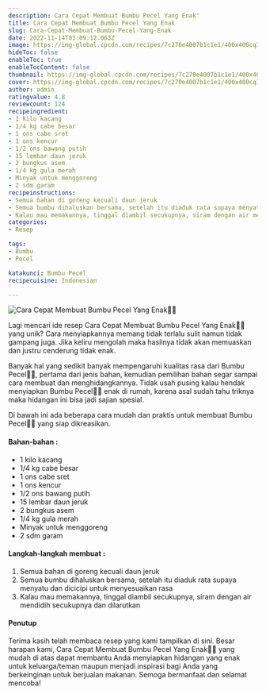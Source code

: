 ```yaml
---
description: Cara Cepat Membuat Bumbu Pecel Yang Enak"
title: Cara Cepat Membuat Bumbu Pecel Yang Enak
slug: Cara-Cepat-Membuat-Bumbu-Pecel-Yang-Enak
date: 2022-11-14T03:09:12.063Z
image: https://img-global.cpcdn.com/recipes/7c270e4007b1c1e1/400x400cq70/photo.jpg
hideToc: false
enableToc: true
enableTocContent: false
thumbnail: https://img-global.cpcdn.com/recipes/7c270e4007b1c1e1/400x400cq70/photo.jpg
cover: https://img-global.cpcdn.com/recipes/7c270e4007b1c1e1/400x400cq70/photo.jpg
author: admin
ratingvalue: 4.8
reviewcount: 124
recipeingredient:
- 1 kilo kacang
- 1/4 kg cabe besar
- 1 ons cabe sret
- 1 ons kencur
- 1/2 ons bawang putih
- 15 lembar daun jeruk
- 2 bungkus asem
- 1/4 kg gula merah
- Minyak untuk menggoreng
- 2 sdm garam
recipeinstructions:
- Semua bahan di goreng kecuali daun jeruk
- Semua bumbu dihaluskan bersama, setelah itu diaduk rata supaya menyatu dan dicicipi untuk menyesuaikan rasa
- Kalau mau memakannya, tinggal diambil secukupnya, siram dengan air mendidih secukupnya dan dilarutkan
categories:
- Resep

tags:
- Bumbu
- Pecel

katakunci: Bumbu Pecel
recipecuisine: Indonesian

---
```


![Cara Cepat Membuat Bumbu Pecel Yang Enak👩‍🍳](https://img-global.cpcdn.com/recipes/7c270e4007b1c1e1/400x400cq70/photo.jpg)

Lagi mencari ide resep Cara Cepat Membuat Bumbu Pecel Yang Enak👩‍🍳 yang unik? Cara menyiapkannya memang tidak terlalu sulit namun tidak gampang juga. Jika keliru mengolah maka hasilnya tidak akan memuaskan dan justru cenderung tidak enak.

Banyak hal yang sedikit banyak mempengaruhi kualitas rasa dari Bumbu Pecel👩‍🍳, pertama dari jenis bahan, kemudian pemilihan bahan segar sampai cara membuat dan menghidangkannya. Tidak usah pusing kalau hendak menyiapkan Bumbu Pecel👩‍🍳 enak di rumah, karena asal sudah tahu triknya maka hidangan ini bisa jadi sajian spesial.

Di bawah ini ada beberapa cara mudah dan praktis untuk membuat Bumbu Pecel👩‍🍳 yang siap dikreasikan.

<!--inarticleads1-->

#### Bahan-bahan :

- 1 kilo kacang
- 1/4 kg cabe besar
- 1 ons cabe sret
- 1 ons kencur
- 1/2 ons bawang putih
- 15 lembar daun jeruk
- 2 bungkus asem
- 1/4 kg gula merah
- Minyak untuk menggoreng
- 2 sdm garam

<!--inarticleads2-->

#### Langkah-langkah membuat :

1. Semua bahan di goreng kecuali daun jeruk
1. Semua bumbu dihaluskan bersama, setelah itu diaduk rata supaya menyatu dan dicicipi untuk menyesuaikan rasa
1. Kalau mau memakannya, tinggal diambil secukupnya, siram dengan air mendidih secukupnya dan dilarutkan

#### Penutup

Terima kasih telah membaca resep yang kami tampilkan di sini. Besar harapan kami, Cara Cepat Membuat Bumbu Pecel Yang Enak👩‍🍳 yang mudah di atas dapat membantu Anda menyiapkan hidangan yang enak untuk keluarga/teman maupun menjadi inspirasi bagi Anda yang berkeinginan untuk berjualan makanan. Semoga bermanfaat dan selamat mencoba!
